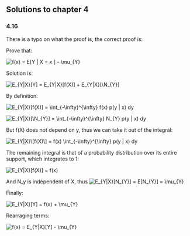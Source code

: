 ## Solutions to chapter 4

### 4.16

There is a typo on what the proof is, the correct proof is:

Prove that:

![f(x) = E\[Y | X = x \] - \mu_{Y}](https://render.githubusercontent.com/render/math?math=f(x)%20%3D%20E%5BY%20%7C%20X%20%3D%20x%20%5D%20-%20%5Cmu_%7BY%7D)

Solution is:

![E_{Y|X}\[Y\] = E_{Y|X}\[f(X)\] + E_{Y|X}\[\N_{Y}\]](https://render.githubusercontent.com/render/math?math=E_%7BY%7CX%7D%5BY%5D%20%3D%20E_%7BY%7CX%7D%5Bf(X)%5D%20%2B%20E_%7BY%7CX%7D%5B%5CN_%7BY%7D%5D)

By definition:

![E_{Y|X}\[f(X)\] = \int_{-\infty}^{\infty} f(x) p(y | x) dy](https://render.githubusercontent.com/render/math?math=E_%7BY%7CX%7D%5Bf(X)%5D%20%3D%20%5Cint_%7B-%5Cinfty%7D%5E%7B%5Cinfty%7D%20f(x)%20p(y%20%7C%20x)%20dy)

![E_{Y|X}\[\N_{Y}\] = \int_{-\infty}^{\infty} N_{Y} p(y | x) dy](https://render.githubusercontent.com/render/math?math=E_%7BY%7CX%7D%5B%5CN_%7BY%7D%5D%20%3D%20%5Cint_%7B-%5Cinfty%7D%5E%7B%5Cinfty%7D%20N_%7BY%7D%20p(y%20%7C%20x)%20dy)

But f(X) does not depend on y, thus we can take it out of the integral:

![E_{Y|X}\\[f(X)\\] = f(x) \int_{-\infty}^{\infty} p(y | x) dy](https://render.githubusercontent.com/render/math?math=E_%7BY%7CX%7D%5C%5Bf(X)%5C%5D%20%3D%20f(x)%20%5Cint_%7B-%5Cinfty%7D%5E%7B%5Cinfty%7D%20p(y%20%7C%20x)%20dy)

The remaining integral is that of a probability distribution over its entire support, which integrates to 1:

![E_{Y|X}\[f(X)\] = f(x) ](https://render.githubusercontent.com/render/math?math=E_%7BY%7CX%7D%5Bf(X)%5D%20%3D%20f(x)%20)

And N_y is independent of X, thus ![E_{Y|X}\[N_{Y}\] = E\[N_{Y}\] = \mu_{Y}](https://render.githubusercontent.com/render/math?math=E_%7BY%7CX%7D%5BN_%7BY%7D%5D%20%3D%20E%5BN_%7BY%7D%5D%20%3D%20%5Cmu_%7BY%7D)

Finally:

![E_{Y|X}\[Y\] = f(x) + \mu_{Y}](https://render.githubusercontent.com/render/math?math=E_%7BY%7CX%7D%5BY%5D%20%3D%20f(x)%20%2B%20%5Cmu_%7BY%7D)

Rearraging terms:

![f(x) = E_{Y|X}\[Y\]  - \mu_{Y}](https://render.githubusercontent.com/render/math?math=f(x)%20%3D%20E_%7BY%7CX%7D%5BY%5D%20%20-%20%5Cmu_%7BY%7D)
